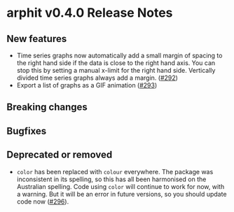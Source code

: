 # arphit v0.4.0 Release Notes

## New features

 * Time series graphs now automatically add a small margin of spacing to the right hand side
 if the data is close to the right hand axis. You can stop this by setting a manual x-limit
 for the right hand side. Vertically divided time series graphs always add a margin. 
 ([#292](https://github.com/angusmoore/arphit/pull/292))
 * Export a list of graphs as a GIF animation ([#293](https://github.com/angusmoore/arphit/pull/293))

## Breaking changes

## Bugfixes

## Deprecated or removed

* `color` has been replaced with `colour` everywhere. The package was inconsistent
 in its spelling, so this has all been harmonised on the Australian spelling.
 Code using `color` will continue to work for now, with a warning. But it  will be
 an error in future versions, so you should update code now ([#296](https://github.com/angusmoore/arphit/pull/293)).
